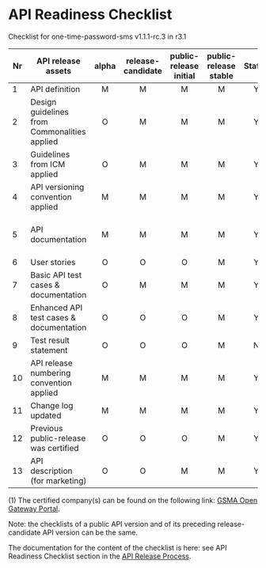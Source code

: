 # API Readiness Checklist

Checklist for one-time-password-sms v1.1.1-rc.3 in r3.1


| Nr | API release assets  | alpha | release-candidate |  public-release<br>initial | public-release<br> stable | Status | Reference information |
|----|----------------------------------------------|:-----:|:-----------------:|:-------:|:------:|:----:|:----:|
|  1 | API definition                               |   M   |         M         |    M    |    M   |   Y   | [link](/code/API_definitions/one-time-password-sms.yaml) |
|  2 | Design guidelines from Commonalities applied |   O   |         M         |    M    |    M   |  Y    |  [r3.2](https://github.com/camaraproject/Commonalities/releases/tag/r3.2)    |
|  3 | Guidelines from ICM applied                  |   O   |         M         |    M    |    M   |   Y   |  [r3.2](https://github.com/camaraproject/IdentityAndConsentManagement/releases/tag/r3.2)    |
|  4 | API versioning convention applied            |   M   |         M         |    M    |    M   |   Y   |  v1.1.1-rc.3    |
|  5 | API documentation                            |   M   |         M         |    M    |    M   |   Y   | Embed documentation into API spec - [link](/code/API_definitions/one-time-password-sms.yaml)  |
|  6 | User stories                                 |   O   |         O         |    O    |    M   |   Y   | [link](/documentation/API_documentation/OTPValidationAPI_User_Story.md) |
|  7 | Basic API test cases & documentation         |   O   |         M         |    M    |    M   |   Y   | [send code](code/Test_definitions/one-time-password-sendCode.feature) / [validate code](code/Test_Definitions/one-time-password-validateCode.feature)|
|  8 | Enhanced API test cases & documentation      |   O   |         O         |    O    |    M   |   Y   |  [send code](code/Test_definitions/one-time-password-sendCode.feature) / [validate code](code/Test_Definitions/one-time-password-validateCode.feature) |
|  9 | Test result statement                        |   O   |         O         |    O    |    M   |   N   | na for rc version |
| 10 | API release numbering convention applied     |   M   |         M         |    M    |    M   |   Y   |    |
| 11 | Change log updated                           |   M   |         M         |    M    |    M   |   Y   | [link](/CHANGELOG.md) |
| 12 | Previous public-release was certified        |   O   |         O         |    O    |    M   |   Y   | see (1)    |
| 13 | API description (for marketing)              |   O   |         O         |    M    |    M   |   Y   | [wiki link](https://lf-camaraproject.atlassian.net/wiki/spaces/CAM/pages/81101463/OTPValidation+API+description) |


(1) The certified company(s) can be found on the following link: [GSMA Open Gateway Portal](https://open-gateway.gsma.com/).

Note: the checklists of a public API version and of its preceding release-candidate API version can be the same.

The documentation for the content of the checklist is here: see API Readiness Checklist section in the [API Release Process](https://lf-camaraproject.atlassian.net/wiki/x/jine).

